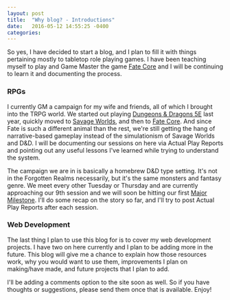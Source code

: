 ```yaml
---
layout: post
title:  "Why blog? - Introductions"
date:   2016-05-12 14:55:25 -0400
categories: 
---
```

So yes, I have decided to start a blog, and I plan to fill it with things pertaining mostly
to tabletop role playing games. I have been teaching myself to play and Game Master the game 
[Fate Core](http://www.evilhat.com/home/fate-core) and I will be continuing to learn it and 
documenting the process.  

### RPGs
I currently GM a campaign for my wife and friends, all of which I brought into the TRPG 
world. We started out playing 
[Dungeons & Dragons 5E](http://dnd.wizards.com/dungeons-and-dragons/what-is-dd) last year, 
quickly moved to [Savage Worlds](http://www.peginc.com/product-category/savage-worlds/), 
and then to [Fate Core](http://www.evilhat.com/home/fate-core). And since Fate is such a 
different animal than the rest, we're still getting the hang of narrative-based gameplay 
instead of the simulationism of Savage Worlds and D&D. I will be documenting our sessions 
on here via Actual Play Reports and pointing out any useful lessons I've learned while 
trying to understand the system.

The campaign we are in is basically a homebrew D&D type setting. It's not in the Forgotten 
Realms necessarily, but it's the same monsters and fantasy genre. We meet every other Tuesday
or Thursday and are currently approaching our 9th session and we will soon be hitting our 
first [Major Milestone](http://fate-srd.com/fate-core/advancement-change#major-milestones). 
I'll do some recap on the story so far, and I'll try to post Actual Play Reports after each 
session.

### Web Development

The last thing I plan to use this blog for is to cover my web development projects. I have
two on here currently and I plan to be adding more in the future. This blog will give me a 
chance to explain how those resources work, why you would want to use them, improvements I 
plan on making/have made, and future projects that I plan to add.

I'll be adding a comments option to the site soon as well. So if you have thoughts or 
suggestions, please send them once that is available. Enjoy!
